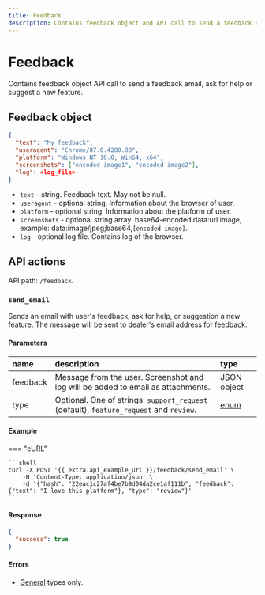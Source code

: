 ```yaml
---
title: Feedback
description: Contains feedback object and API call to send a feedback email, ask for help or suggest a new feature.
---
```


# Feedback

Contains feedback object API call to send a feedback email, ask for help or suggest a new feature.


## Feedback object

```JSON
{
  "text": "My feedback",
  "useragent": "Chrome/87.0.4280.88",
  "platform": "Windows NT 10.0; Win64; x64",
  "screenshots": ["encoded image1", "encoded image2"],
  "log": <log_file>
}
```

* `text` - string. Feedback text. May not be null.
* `useragent` - optional string. Information about the browser of user.
* `platform` - optional string. Information about the platform of user.
* `screenshots` - optional string array. base64-encoded data:url image, example: data:image/jpeg;base64,`[encoded image]`.
* `log` - optional log file. Contains log of the browser.


## API actions

API path: `/feedback`.

### `send_email`

Sends an email with user's feedback, ask for help, or suggestion a new feature. The message will be sent to dealer's 
email address for feedback.

#### Parameters

| name     | description                                                                            | type                                                     |
|:---------|:---------------------------------------------------------------------------------------|:---------------------------------------------------------|
| feedback | Message from the user. Screenshot and log will be added to email as attachments.       | JSON object                                              |
| type     | Optional. One of strings: `support_request` (default), `feature_request` and `review`. | [enum](../../getting-started/introduction.md#data-types) |

#### Example

=== "cURL"

    ```shell
    curl -X POST '{{ extra.api_example_url }}/feedback/send_email' \
        -H 'Content-Type: application/json' \
        -d '{"hash": "22eac1c27af4be7b9d04da2ce1af111b", "feedback": {"text": "I love this platform"}, "type": "review"}'
    ```

#### Response

```json
{
  "success": true
}
```

#### Errors

* [General](../../getting-started/errors.md#error-codes) types only.

